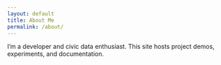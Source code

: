 ```yaml
---
layout: default
title: About Me
permalink: /about/
---
```


I’m a developer and civic data enthusiast. This site hosts project demos, experiments, and documentation.

